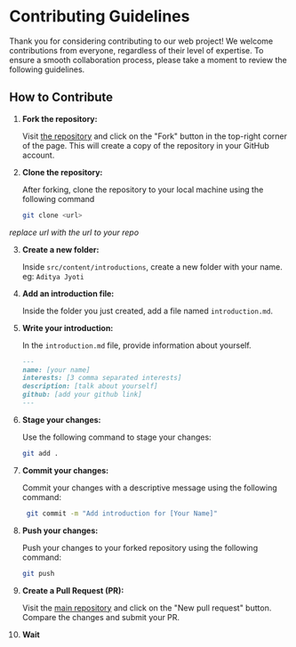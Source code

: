 # Contributing Guidelines

Thank you for considering contributing to our web project! We welcome contributions from everyone, regardless of their level of expertise. To ensure a smooth collaboration process, please take a moment to review the following guidelines.

## How to Contribute

1. **Fork the repository:**

   Visit [the repository](https://github.com/Aditya-Jyoti/Introduce-Yourself)
   and click on the "Fork" button in the top-right corner of the page.
   This will create a copy of the repository in your GitHub account.

2. **Clone the repository:**

   After forking, clone the repository to your local machine using the following command

   ```bash
   git clone <url>
   ```

_replace url with the url to your repo_

3. **Create a new folder:**

   Inside `src/content/introductions`, create a new folder with your name. eg: `Aditya Jyoti`

4. **Add an introduction file:**

   Inside the folder you just created, add a file named `introduction.md`.

5. **Write your introduction:**

   In the `introduction.md` file, provide information about yourself.

   ```markdown
   ---
   name: [your name]
   interests: [3 comma separated interests]
   description: [talk about yourself]
   github: [add your github link]
   ---
   ```

6. **Stage your changes:** 
   
   Use the following command to stage your changes:

   ```bash
   git add .
   ```
7. **Commit your changes:** 
   
   Commit your changes with a descriptive message using the following command:

   ```bash
    git commit -m "Add introduction for [Your Name]"
    ```

8. **Push your changes:** 
   
   Push your changes to your forked repository using the following command:

    ```bash
    git push 
    ```

9. **Create a Pull Request (PR):** 
    
    Visit the [main repository](https://github.com/aditya-jyoti/Introduce-Yourself) and click on the "New pull request" button. Compare the changes and submit your PR.

10. **Wait**


